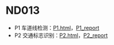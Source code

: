 # ND013

* P1 车道线检测：[P1.html](CarND-P1-LaneLines/P1.html)，[P1_report](CarND-P1-LaneLines/P1_report)
* P2 交通标志识别：[P2.html](CarND-P2-Traffic-Sign-Classifier/Traffic_Sign_Classifier.html)，[P2_report](CarND-P2-Traffic-Sign-Classifier/Traffic_Sign_Classifier_report)
